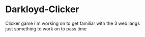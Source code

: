 # Darkloyd-Clicker

Clicker game i'm working on to get familiar with the 3 web langs<br>
just something to work on to pass time
